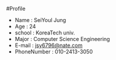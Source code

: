 #Profile

- Name : SeiYoul Jung
- Age : 24
- school : KoreaTech univ.
- Major : Computer Science Engineering
- E-mail : jsy6796@nate.com
- PhoneNumber : 010-2413-3050
